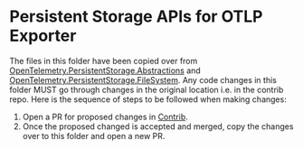 # Persistent Storage APIs for OTLP Exporter

The files in this folder have been copied over from
[OpenTelemetry.PersistentStorage.Abstractions](https://github.com/open-telemetry/opentelemetry-dotnet-contrib/tree/1be4157075ad09e13aa54b8e5845d2310bd82673/src/OpenTelemetry.PersistentStorage.Abstractions)
and
[OpenTelemetry.PersistentStorage.FileSystem](https://github.com/open-telemetry/opentelemetry-dotnet-contrib/tree/1be4157075ad09e13aa54b8e5845d2310bd82673/src/OpenTelemetry.PersistentStorage.FileSystem).
Any code changes in this folder MUST go through changes in the original location
i.e. in the contrib repo. Here is the sequence of steps to be followed when
making changes:

1. Open a PR for proposed changes in
   [Contrib](https://github.com/open-telemetry/opentelemetry-dotnet-contrib).
2. Once the proposed changed is accepted and merged, copy the changes over to
   this folder and open a new PR.

